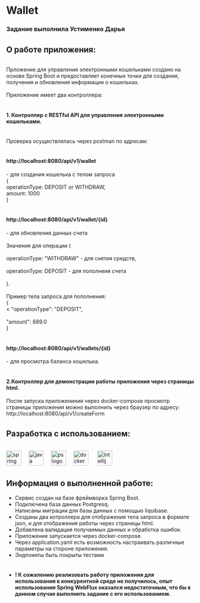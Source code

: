 <h1 align="left">Wallet</h1>


<h3>Задание выполнила Устименко Дарья</h3>

######

<h2 align="left">О работе приложения:</h2>

######

<p align="left">
Прложение для управления электронными кошельками создано на основе Spring Boot и предоставляет конечные точки для создания, получения и обновления информации о кошельках.<br><br>
 Приложение имеет два контроллера:<br><br>
<h4>1. Контроллер с RESTful API для управления электронными кошельками.</h4>  <br>
Проверка осуществлялась через postman по адресам:<br><br>
<h4>http://localhost:8080/api/v1/wallet</h4> - для создания кошелька с телом запроса <br>{<br>
operationType: DEPOSIT or WITHDRAW,<br>
amount: 1000<br>
}<br><br>
<h4>http://localhost:8080/api/v1/wallet/{id}</h4> - для обновления данных счета<br><br> 
Значения для операции  (<br><br>
operationType: "WITHDRAW" - для снятия средств, <br><br>operationType: DEPOSIT - для пополнеия счета<br><br>). <br><br>
Пример тела запроса для пополнения: <br>{<br><
  "operationType": "DEPOSIT", <br><br>               
  "amount": 689.0 <br>
}<br><br>
<h4>http://localhost:8080/api/v1/wallets/{id}</h4> - для просмотра баланса кошелька.<br><br>

<h4>2.Контроллер для демонстрации работы приложения через страницы html.</h4>

После запуска приложениния через docker-compose просмотр страницы приложения можно выполнить через браузер по адресу: http://localhost:8080/api/v1/createForm


######

<h2 align="left">Разработка с использованием:</h2>

######

<div align="left">
  <img src="https://cdn.jsdelivr.net/gh/devicons/devicon/icons/spring/spring-original.svg" height="40" alt="spring logo"/>
  <img width="12" />
  <img src="https://cdn.jsdelivr.net/gh/devicons/devicon/icons/java/java-original.svg" height="40" alt="java logo"/>
  <img width="12" />
  <img src="https://habrastorage.org/getpro/habr/upload_files/7c8/570/d58/7c8570d580f8647bac4ad65db484108c.png" height="40" alt="ps logo"/>
  <img width="12" />
  <img src="https://i0.wp.com/www.techprevue.com/wp-content/uploads/2021/04/docker-image.jpg" height="40" alt="docker logo"/>
  <img width="16" />
<img src="https://cdn.jsdelivr.net/gh/devicons/devicon/icons/intellij/intellij-original.svg" height="40" alt="intellij logo"/>
</div>

######

<h2 align="left">Информация о выполненной работе:</h2>
<ul>
<li>
Сервис создан на базе фреймворка Spring Boot.
</li> 
<li>
Подключена база данных Postgresq. <br>Написаны миграции для базы данных с помощью liquibase. 
</li>
<li>
Созданы два котроллера для отображения тела запроса в формате json, и для отображения работы через страницы html. 
</li>
<li>
Добавлена валидация получаемых данных и обработка ошибок. 
</li>
<li>
Приложение запускается через docker-compose. 
</li>
<li>
Через application.yaml есть возможность настраивать различные параметры на стороне
приложения.
</li>
<li>
Эндпоинты быть покрыты тестами
</li> <br>
<h4>
<li>
! К сожалению реализовать работу приложения для использования в конкурентной среде не получилось, опыт использования Spring WebFlux оказался недостаточным, что бы в данном случае выполнить задание с его использованием.
</li>
</h4>
</ul>
